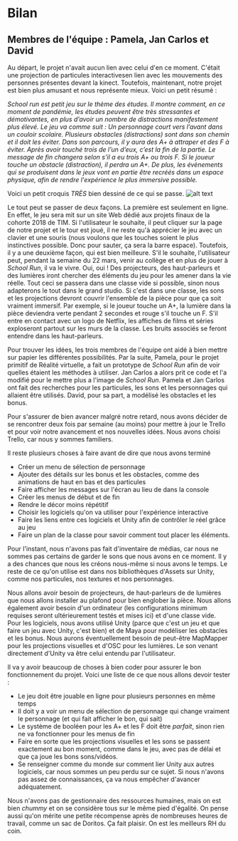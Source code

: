 # Bilan 
## Membres de l'équipe : Pamela, Jan Carlos et David

  Au départ, le projet n'avait aucun lien avec celui d'en ce moment. C'était une projection de particules interactivesen lien avec les mouvements des personnes présentes devant la kinect. Toutefois, maintenant, notre projet est bien plus amusant et nous représente mieux. Voici un petit résumé :
  
*School run est petit jeu sur le thème des
études. Il montre comment, en ce moment de pandémie, les études peuvent être très stressantes
et démotivantes, en plus d’avoir un nombre de distractions manifestement plus élevé. Le jeu va
comme suit : Un personnage court vers l’avant dans un couloir scolaire. Plusieurs obstacles
(distractions) sont dans son chemin et il doit les éviter. Dans son parcours, il y aura des A+ à
attraper et des F à éviter. Après avoir touché trois de l’un d’eux, c’est la fin de la partie. Le message
de fin changera selon s’il a eu trois A+ ou trois F. Si le joueur touche un obstacle (distraction), il
perdra un A+. De plus, les évènements qui se produisent dans le jeux vont en partie être recréés dans un espace physique, afin de rendre l'expérience le plus immersive possible.*

Voici un petit croquis *TRÈS* bien dessiné de ce qui se passe.
![alt text](https://github.com/pamelasanscartier/school_run/blob/master/scenario.jpg "Scenario")

 Le tout peut se passer de deux façons. La première est seulement en ligne. En effet, le jeu sera mit sur un site Web dédié aux projets finaux de la cohorte 2018 de TIM. Si l'utilisateur le souhaite, il peut cliquer sur la page de notre projet et le tour est joué, il ne reste qu'à apprécier le jeu avec un clavier et une souris (nous voulons que les touches soient le plus instinctives possible. Donc pour sauter, ça sera la barre espace). Toutefois, il y a une deuxième façon, qui est bien meilleure. S'il le souhaite, l'utilisateur peut, pendant la semaine du 22 mars, venir au collège et en plus de jouer à *School Run*, il va le vivre. Oui, oui ! Des projecteurs, des haut-parleurs et des lumières iront chercher des éléments du jeu pour les amener dans la vie réelle. Tout ceci se passera dans une classe vide si possible, sinon nous adapterons le tout dans le grand studio. Si c'est dans une classe, les sons et les projections devront couvrir l'ensemble de la pièce pour que ça soit vraiment immersif. Par exemple, si le joueur touche un A+, la lumière dans la pièce deviendra verte pendant 2 secondes et rouge s'il touche un F. S'il entre en contact avec un logo de Netflix, les affiches de films et séries exploseront partout sur les murs de la classe. Les bruits associés se feront entendre dans les haut-parleurs.
 
 Pour trouver les idées, les trois membres de l'équipe ont aidé à bien mettre sur papier les différentes possibilités. Par la suite, Pamela, pour le projet primitif de Réalité virtuelle, a fait un prototype de *School Run* afin de voir quelles étaient les méthodes à utiliser. Jan Carlos a alors prit ce code et l'a modifié pour le mettre plus a l'image de *School Run*. Pamela et Jan Carlos ont fait des recherches pour les particules, les sons et les personnages qui allaient être utilisés. David, pour sa part, a modélisé les obstacles et les bonus.
  
  Pour s'assurer de bien avancer malgré notre retard, nous avons décider de se rencontrer deux fois par semaine (au moins) pour mettre à jour le Trello et pour voir notre avancement et nos nouvelles idées. Nous avons choisi Trello, car nous y sommes familiers. 
  
  Il reste plusieurs choses à faire avant de dire que nous avons terminé
  - Créer un menu de sélection de personnage
  - Ajouter des détails sur les bonus et les obstacles, comme des animations de haut en bas et des particules
  - Faire afficher les messages sur l'écran au lieu de dans la console
  - Créer les menus de début et de fin
  - Rendre le décor moins répétitif
  - Choisir les logiciels qu'on va utiliser pour l'expérience interactive
  - Faire les liens entre ces logiciels et Unity afin de contrôler le réel grâce au jeu
  - Faire un plan de la classe pour savoir comment tout placer les éléments.
  
 Pour l'instant, nous n'avons pas fait d'inventaire de médias, car nous ne sommes pas certains de garder le sons que nous avons en ce moment. Il y a des chances que nous les créons nous-même si nous avons le temps. Le reste de ce qu'on utilise est dans nos bibliothèques d'Assets sur Unity, comme nos particules, nos textures et nos personnages.
 
 Nous allons avoir besoin de projecteurs, de haut-parleurs de de lumières que nous allons installer au plafond pour bien englober la pièce. Nous allons également avoir besoin d'un ordinateur (les configurations minimum requises seront ultérieurement testés et mises ici) et d'une classe vide. Pour les logiciels, nous avons utilisé Unity (parce que c'est un jeu et que faire un jeu avec Unity, c'est bien) et de Maya pour modéliser les obstacles et les bonus. Nous aurons éventuellement besoin de peut-être MapMapper pour les projections visuelles et d'OSC pour les lumières. Le son venant directement d'Unity va être celui entendu par l'utilisateur.
  
  Il va y avoir beaucoup de choses à bien coder pour assurer le bon fonctionnement du projet. Voici une liste de ce que nous allons devoir tester :
  - Le jeu doit être jouable en ligne pour plusieurs personnes en même temps
  - Il doit y a voir un menu de sélection de personnage qui change vraiment le personnage (et qui fait afficher le bon, qui sait)
  - Le système de booléen pour les A+ et les F doit être *parfait*, sinon rien ne va fonctionner pour les menus de fin
  - Faire en sorte que les projections visuelles et les sons se passent exactement au bon moment, comme dans le jeu, avec pas de délai et que ça joue les bons sons/vidéos.
  - Se renseigner comme du monde sur comment lier Unity aux autres logiciels, car nous sommes un peu perdu sur ce sujet. Si nous n'avons pas assez de connaissances, ça va nous empêcher d'avancer adéquatement.
  
  Nous n'avons pas de gestionnaire des ressources humaines, mais on est bien *chummy* et on se considère tous sur le même pied d'égalité. On pense aussi qu'on mérite une petite récompense après de nombreuses heures de travail, comme un sac de Doritos. Ça fait plaisir. On est les meilleurs RH du coin. 
  
  
  
  
